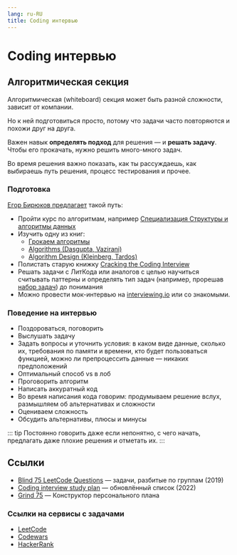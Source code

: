 ```yaml
---
lang: ru-RU
title: Coding интервью
---
```

# Coding интервью

## Алгоритмическая секция
Алгоритмическая (whiteboard) секция может быть разной сложности, зависит от компании.

Но к ней подготовиться просто, потому что задачи часто повторяются и похожи друг на друга.

Важен навык **определять подход** для решения — и **решать задачу**. Чтобы его прокачать, нужно решить много-много задач.

Во время решения важно показать, как ты рассуждаешь, как выбираешь путь решения, процесс тестирования и прочее.

### Подготовка

[Егор Бирюков предлагает](https://vas3k.club/post/15768/#Whiteboard-algoritmy) такой путь:
- Пройти курс по алгоритмам, например [Специализация Структуры и алгоритмы данных](https://ru.coursera.org/specializations/data-structures-algorithms)
- Изучить одну из книг:
  - [Грокаем алгоритмы](https://www.ozon.ru/product/grokaem-algoritmy-illyustrirovannoe-posobie-dlya-programmistov-i-lyubopytstvuyushchih-139296295/?sh=v_JSM2C-rg)
  - [Algorithms (Dasgupta, Vazirani)](http://algorithmics.lsi.upc.edu/docs/Dasgupta-Papadimitriou-Vazirani.pdf)
  - [Algorithm Design (Kleinberg, Tardos)](https://ict.iitk.ac.in/wp-content/uploads/CS345-Algorithms-II-Algorithm-Design-by-Jon-Kleinberg-Eva-Tardos.pdf)
- Полистать старую книжку [Cracking the Coding Interview](https://www.amazon.com/Cracking-Coding-Interview-Programming-Questions/dp/0984782850)
- Решать задачи с ЛитКода или аналогов с целью научиться считывать паттерны и определять тип задач (например, прорешав [набор задач](https://leetcode.com/discuss/general-discussion/460599/blind-75-leetcode-questions)) до понимания
- Можно провести мок-интервью на [interviewing.io](https://interviewing.io/) или со знакомыми.

### Поведение на интервью

- Поздороваться, поговорить
- Выслушать задачу
- Задать вопросы и уточнить условия: в каком виде данные, сколько их, требования по памяти и времени, кто будет пользоваться функцией, можно ли препроцессить данные — никаких предположений
- Оптимальный способ vs в лоб
- Проговорить алгоритм
- Написать аккуратный код
- Во время написания кода говорим: продумываем решение вслух, размышляем об альтернативах и сложности
- Оцениваем сложность
- Обсудить альтернативы, плюсы и минусы

::: tip
Постоянно говорить даже если непонятно, с чего начать, предлагать даже плохие решения и отметать их.
:::

## Ссылки
- [Blind 75 LeetCode Questions](https://leetcode.com/discuss/general-discussion/460599/blind-75-leetcode-questions) — задачи, разбитые по группам (2019)
- [Coding interview study plan](https://www.techinterviewhandbook.org/coding-interview-study-plan/) — обновлённый список (2022)
- [Grind 75](https://www.techinterviewhandbook.org/grind75) — Конструктор персонального плана


### Ссылки на сервисы с задачами
- [LeetCode](https://leetcode.com)
- [Codewars](https://www.codewars.com)
- [HackerRank](https://www.hackerrank.com)